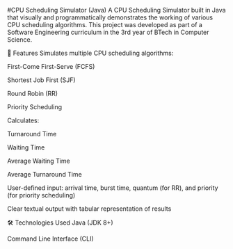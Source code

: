 #CPU Scheduling Simulator (Java)
A CPU Scheduling Simulator built in Java that visually and programmatically demonstrates the working of various CPU scheduling algorithms. This project was developed as part of a Software Engineering curriculum in the 3rd year of BTech in Computer Science.

📌 Features
Simulates multiple CPU scheduling algorithms:

First-Come First-Serve (FCFS)

Shortest Job First (SJF)

Round Robin (RR)

Priority Scheduling

Calculates:

Turnaround Time

Waiting Time

Average Waiting Time

Average Turnaround Time

User-defined input: arrival time, burst time, quantum (for RR), and priority (for priority scheduling)

Clear textual output with tabular representation of results

🛠️ Technologies Used
Java (JDK 8+)

Command Line Interface (CLI)
